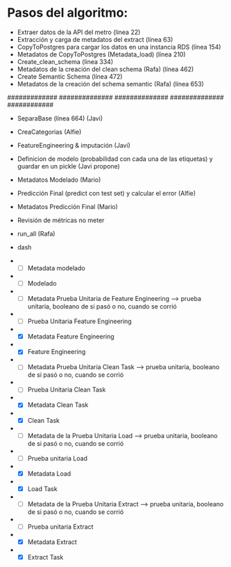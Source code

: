 # Pasos del algoritmo:
* Extraer datos de la API del metro (linea 22)
* Extracción y carga de metadatos del extract (línea 63)
* CopyToPostgres para cargar los datos en una instancia RDS (línea 154)
* Metadatos de CopyToPostgres (Metadata_load) (línea 210)
* Create_clean_schema (linea 334)
* Metadatos de la creación del clean schema (Rafa) (línea 462)
* Create Semantic Schema (línea 472)
* Metadatos de la creación del schema semantic (Rafa) (línea 653)

############# ############## ############## ############## ############


* SeparaBase (línea 664) (Javi)
* CreaCategorias (Alfie)
* FeatureEngineering & imputación (Javi)
* Definicion de modelo (probabilidad con cada una de las etiquetas) y guardar en un pickle (Javi propone)
* Metadatos Modelado (Mario)
* Predicción Final (predict con test set) y calcular el error (Alfie)
* Metadatos Predicción Final (Mario)
* Revisión de métricas  no meter 
* run_all (Rafa)

* dash

- -[ ] Metadata modelado
- -[ ] Modelado
- -[ ] Metadata Prueba Unitaria de Feature Engineering  --> prueba unitaria, booleano de si pasó o no, cuando se corrió
- -[ ] Prueba Unitaria Feature Engineering 
- -[x] Metadata Feature Engineering
- -[x] Feature Engineering
- -[ ] Metadata Prueba Unitaria Clean Task   --> prueba unitaria, booleano de si pasó o no, cuando se corrió
- -[ ] Prueba Unitaria Clean Task
- -[x] Metadata Clean Task
- -[x] Clean Task
- -[ ] Metadata de la Prueba Unitaria Load  --> prueba unitaria, booleano de si pasó o no, cuando se corrió
- -[ ] Prueba unitaria Load
- -[x] Metadata Load
- -[x] Load Task
- -[ ] Metadata de la Prueba Unitaria Extract  --> prueba unitaria, booleano de si pasó o no, cuando se corrió
- -[ ] Prueba unitaria Extract
- -[x] Metadata Extract
- -[x] Extract Task